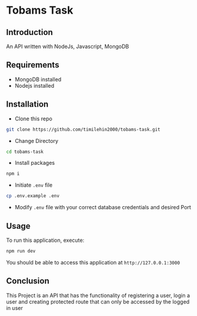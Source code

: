 # Tobams Task

## Introduction

An API written with NodeJs, Javascript, MongoDB

## Requirements

-   MongoDB installed
-   Nodejs installed

## Installation

-   Clone this repo

```bash
git clone https://github.com/timilehin2000/tobams-task.git
```

-   Change Directory

```bash
cd tobams-task
```

-   Install packages

```bash
npm i
```

-   Initiate `.env` file

```bash
cp .env.example .env
```

-   Modify `.env` file with your correct database credentials and desired Port

## Usage

To run this application, execute:

```bash
npm run dev
```

You should be able to access this application at `http://127.0.0.1:3000`

## Conclusion

This Project is an API that has the functionality of registering a user, login a user and creating protected route that can only be accessed by the logged in user
